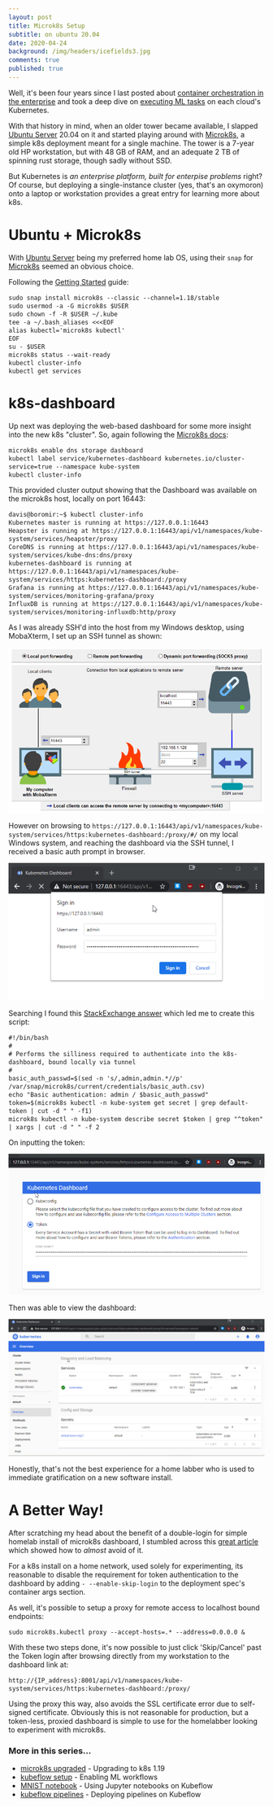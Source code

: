 ```yaml
---
layout: post
title: Microk8s Setup
subtitle: on ubuntu 20.04
date: 2020-04-24
background: /img/headers/icefields3.jpg
comments: true
published: true
---
```


Well, it's been four years since I last posted about [container orchestration in the enterprise](/2016/11/25/ent_orchestrators/) and took a deep dive on [executing ML tasks](/2017/11/24/lane_detect_cloud_gke/) on each cloud's Kubernetes.  

With that history in mind, when an older tower became available, I slapped [Ubuntu Server](https://ubuntu.com/server) 20.04 on it and started playing around with [Microk8s](https://microk8s.io/), a simple k8s deployment meant for a single machine.  The tower is a 7-year old HP workstation, but with 48 GB of RAM, and an adequate 2 TB of spinning rust storage, though sadly without SSD.

But Kubernetes is *an enterprise platform, built for enterpise problems* right?  Of course, but deploying a single-instance cluster (yes, that's an oxymoron) onto a laptop or workstation provides a great entry for learning more about k8s.

# Ubuntu + Microk8s

With [Ubuntu Server](https://ubuntu.com/blog/ubuntu-20-04-lts-arrives) being my preferred home lab OS, using their `snap` for [Microk8s](https://microk8s.io/) seemed an obvious choice.

Following the [Getting Started](https://microk8s.io/docs) guide:

```
sudo snap install microk8s --classic --channel=1.18/stable
sudo usermod -a -G microk8s $USER
sudo chown -f -R $USER ~/.kube
tee -a ~/.bash_aliases <<<EOF
alias kubectl='microk8s kubectl'
EOF
su - $USER
microk8s status --wait-ready
kubectl cluster-info
kubectl get services
```

# k8s-dashboard

Up next was deploying the web-based dashboard for some more insight into the new k8s "cluster".  So, again following the [Microk8s docs](https://microk8s.io/docs/addon-dashboard):
```
microk8s enable dns storage dashboard
kubectl label service/kubernetes-dashboard kubernetes.io/cluster-service=true --namespace kube-system
kubectl cluster-info
```

This provided cluster output showing that the Dashboard was available on the microk8s host, locally on port 16443:
```
davis@boromir:~$ kubectl cluster-info
Kubernetes master is running at https://127.0.0.1:16443
Heapster is running at https://127.0.0.1:16443/api/v1/namespaces/kube-system/services/heapster/proxy
CoreDNS is running at https://127.0.0.1:16443/api/v1/namespaces/kube-system/services/kube-dns:dns/proxy
kubernetes-dashboard is running at https://127.0.0.1:16443/api/v1/namespaces/kube-system/services/https:kubernetes-dashboard:/proxy
Grafana is running at https://127.0.0.1:16443/api/v1/namespaces/kube-system/services/monitoring-grafana/proxy
InfluxDB is running at https://127.0.0.1:16443/api/v1/namespaces/kube-system/services/monitoring-influxdb:http/proxy
```

As I was already SSH'd into the host from my Windows desktop, using MobaXterm, I set up an SSH tunnel as shown:

<img src="/img/posts/ubuntu-microk8s-tunnel.png" class="img-fluid" />

However on browsing to `https://127.0.0.1:16443/api/v1/namespaces/kube-system/services/https:kubernetes-dashboard:/proxy/#/` on my local Windows system, and reaching the dashboard via the SSH tunnel, I received a basic auth prompt in browser. 

<img src="/img/posts/ubuntu-microk8s-basic-auth.png" class="img-fluid" />

Searching I found this [StackExchange answer](https://stackoverflow.com/a/57299046) which led me to create this script:
```
#!/bin/bash
#
# Performs the silliness required to authenticate into the k8s-dashboard, bound locally via tunnel
#
basic_auth_passwd=$(sed -n 's/,admin,admin.*//p' /var/snap/microk8s/current/credentials/basic_auth.csv)
echo "Basic authentication: admin / $basic_auth_passwd"
token=$(microk8s kubectl -n kube-system get secret | grep default-token | cut -d " " -f1)
microk8s kubectl -n kube-system describe secret $token | grep "^token" | xargs | cut -d " " -f 2
```
On inputting the token:

<img src="/img/posts/ubuntu-microk8s-token.png" class="img-fluid" />

Then was able to view the dashboard:

<img src="/img/posts/ubuntu-microk8s-dashboard.png" class="img-fluid" />

Honestly, that's not the best experience for a home labber who is used to immediate gratification on a new software install.

# A Better Way!

After scratching my head about the benefit of a double-login for simple homelab install of microk8s dashboard, I stumbled across this [great article](https://logz.io/blog/getting-started-with-kubernetes-using-microk8s/) which showed how to *almost* avoid of it.

For a k8s install on a home network, used solely for experimenting, its reasonable to disable the requirement for token authentication to the dashboard by adding `- --enable-skip-login` to the deployment spec's container args section.

As well, it's possible to setup a proxy for remote access to localhost bound endpoints:

```
sudo microk8s.kubectl proxy --accept-hosts=.* --address=0.0.0.0 &
```
With these two steps done, it's now possible to just click 'Skip/Cancel' past the Token login after browsing directly from my workstation to the dashboard link at:

```
http://{IP_address}:8001/api/v1/namespaces/kube-system/services/https:kubernetes-dashboard:/proxy/
```

Using the proxy this way, also avoids the SSL certificate error due to self-signed certificate.  Obviously this is not reasonable for production, but a token-less, proxied dashboard is simple to use for the homelabber looking to experiment with microk8s.

### More in this series...
* [microk8s upgraded](/2020/09/28/microk8s-upgrade) - Upgrading to k8s 1.19
* [kubeflow setup](/2020/10/18/microk8s-kubeflow-setup) - Enabling ML workflows
* [MNIST notebook](/2020/11/14/microk8s-kubeflow-mnist) - Using Jupyter notebooks on Kubeflow
* [kubeflow pipelines](/2020/12/09/microk8s-kubeflow-pipelines) - Deploying pipelines on Kubeflow

